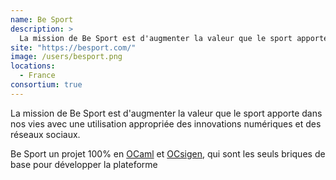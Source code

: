```yaml
---
name: Be Sport
description: >
  La mission de Be Sport est d'augmenter la valeur que le sport apporte dans nos vies avec une utilisation appropriée des innovations numériques et des réseaux sociaux.
site: "https://besport.com/"
image: /users/besport.png
locations:
  - France
consortium: true
---
```


La mission de Be Sport est d'augmenter la valeur que le sport apporte dans nos vies avec une utilisation appropriée des innovations numériques et des réseaux sociaux.

Be Sport un projet 100% en [OCaml](https://ocaml.org) et [OCsigen](https://ocsigen.org), qui sont les seuls briques de base pour développer la plateforme
